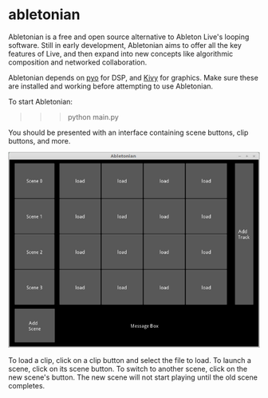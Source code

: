 abletonian
==========

Abletonian is a free and open source alternative to Ableton Live's looping software.
Still in early development, Abletonian aims to offer all the key features of Live, and then expand into new concepts like algorithmic composition and networked collaboration.

Abletonian depends on [pyo](https://code.google.com/p/pyo/) for DSP, and [Kivy](http://kivy.org/) for graphics.
Make sure these are installed and working before attempting to use Abletonian.

To start Abletonian:

>>> python main.py

You should be presented with an interface containing scene buttons, clip buttons, and more.

![Screenshot](screenshot.png)

To load a clip, click on a clip button and select the file to load.
To launch a scene, click on its scene button.
To switch to another scene, click on the new scene's button. The new scene will not start playing until the old scene completes.

